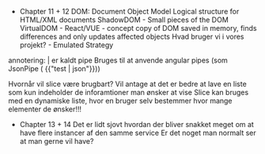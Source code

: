 - Chapter 11 + 12
DOM: Document Object Model
Logical structure for HTML/XML documents
ShadowDOM - Small pieces of the DOM
VirtualDOM - React/VUE - concept copy of DOM saved in memory, finds differences and only updates affected objects
Hvad bruger vi i vores projekt? - Emulated Strategy


annotering: | er kaldt pipe
Bruges til at anvende angular pipes (som JsonPipe ( {{"test | json"}}))

Hvornår vil slice være brugbart? Vil antage at det er bedre at lave en liste som kun indeholder de inforamtioner man ønsker at vise 
Slice kan bruges med en dynamiske liste, hvor en bruger selv bestemmer hvor mange elementer de ønsker!!!


- Chapter 13 + 14
Det er lidt sjovt hvordan der bliver snakket meget om at have flere instancer af den samme service
Er det noget man normalt ser at man gerne vil have?

